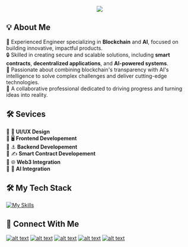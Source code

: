 <p align="center">
  <img src="https://readme-typing-svg.herokuapp.com?font=Fira+Code&weight=700&size=45&duration=2000&pause=1000&color=0C6CF7&center=true&vCenter=true&random=false&width=1200&height=100&lines=Full+Stack+Developer;Blockchain+AI+Engineer;8+years+of+experience;High+productivity+%26+Best+communication">
</p>

## 💡 About Me

🌟 Experienced Engineer specializing in **Blockchain** and **AI**, focused on building innovative, impactful products.  
🔒 Skilled in creating secure and scalable solutions, including **smart contracts**, **decentralized applications**, and **AI-powered systems**.  
🚀 Passionate about combining blockchain's transparency with AI's intelligence to solve complex challenges and deliver cutting-edge technologies.  
🤝 A collaborative professional dedicated to driving progress and turning ideas into reality.  

## 🛠️ Sevices

🔹 🎨 **UI/UX Design**   
🔹 🖥️ **Frontend Developement**  
🔹 ⚓ **Backend Developement**  
🔹 ✍️ **Smart Contract Developement**  
🔹 🌐 **Web3 Integration**  
🔹 🤖 **AI Integration**  

<!-- ## 💼 Experience

🔹 **Lead Engineer** at **Advalorem Team • US**. *(06/2023–Present)*  
🔹 **Senior Blockchain Developer** at **Drangonz Land Team • Poland**. *(12/2022–05/2023)*  
🔹 **Senior Blockchain Developer** at **Sanshu Team • UK**. *(12/2021–11/2022)*  
🔹 **Junior Blockchain Developer** at **MC² Finance • Switzerland**. *(01/2021–11/2021)*  
🔹 **Project Manager** at **UDATA Inc. • Tokyo**. *(04/2020-12/2020)*  
🔹 **Senior Full Stack Developer** at **Callisto Inc. • Tokyo**. *(03/2019-03/2020)*  
🔹 **Full Stack Developer** at **Line Media Research Co., Ltd. • Tokyo**. *(04/2017-02/2019)* -->

## 🛠️ My Tech Stack

[![My Skills](https://skillicons.dev/icons?i=js,ts,html,css,react,vite,nextjs,vue,nuxtjs,astro,angular,wordpress,nodejs,aws,azure,c,cpp,cs,java,python,django,fastapi,docker,dotnet,electron,solidity,go,rust,mongodb,postgres)](https://github.com/motokimasuo)

## 🔗 Connect With Me

[![alt text](https://img.icons8.com/color/32/000000/telegram-app.png "Telegram")](https://t.me/motokimasuo)
[![alt text](https://img.icons8.com/color/32/000000/whatsapp.png "Whatsapp")](https://wa.me/817089764369)
[![alt text](https://img.icons8.com/color/32/000000/discord.png "Discord")](https://discordapp.com/users/318810920686059521)
[![alt text](https://img.icons8.com/color/32/000000/gmail-new.png "Gmail")](mailto:motokimasuo89@gmail.com)
[![alt text](https://img.icons8.com/color/32/000000/skype.png "Skype")](https://join.skype.com/invite/qqzRgpFV0TrY)
